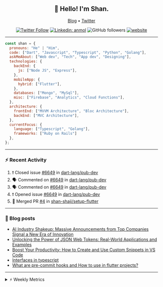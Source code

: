 <h2 align="center">👋 Hello! I'm Shan.</h2>
<p align="center">
  <a href="https://medium.com/feed/@shan-shaji">Blog</a> •
  <a href="https://twitter.com/intent/follow?screen_name=shan__shaji">Twitter</a>
</p>

<p align="center"><a href="https://twitter.com/intent/follow?screen_name=shan__shaji"><img src="https://img.shields.io/twitter/follow/shan__shaji?style=flat" alt="Twitter Follow"></a>
<a href="https://www.linkedin.com/in/shan-shaji/"><img src="https://img.shields.io/badge/shan-shaji?style=flat-square&amp;logo=Linkedin&amp;logoColor=white&amp;link=https://www.linkedin.com/in/shan-shaji/" alt="Linkedin: anmol"></a>
<img src="https://img.shields.io/github/followers/shan-shaji?label=Follow&amp;style=social" alt="GitHub followers">
<a href="http://shan-shaji.github.io/"><img src="https://img.shields.io/badge/Website-46a2f1.svg?&amp;style=flat-square&amp;logo=Google-Chrome&amp;logoColor=white&amp;link=http://shan-shaji.github.io/" alt="website"></a></p>

<hr>

```javascript
const shan = {
  pronouns: "He" | "Him",
  code: ["Dart", "Javascript", "Typescript", "Python", "Golang"],
  askMeAbout: ["Web dev", "Tech", "App dev", "Designing"],
  technologies: {
    backEnd: {
      js: ["Node JS", "Express"],
    },
    mobileApp: {
      hybrid: ["Flutter"],
    },
    databases: ["Mongo", "MySql"],
    misc: ["Firebase", "Analytics", "Cloud Functions"],
  },
  architecture: {
    frontEnd: ["MVVM Architecture", "Bloc Architecture"],
    backEnd: ["MVC Architecture"],
  },
  currentFocus: {
    language: ["Typescript", "Golang"],
    frameworks: ["Ruby on Rails"]
  },
};
```

---

### ⚡ Recent Activity

<!--START_SECTION:activity-->
1. ❗️ Closed issue [#6649](https://github.com/dart-lang/pub-dev/issues/6649) in [dart-lang/pub-dev](https://github.com/dart-lang/pub-dev)
2. 🗣 Commented on [#6649](https://github.com/dart-lang/pub-dev/issues/6649) in [dart-lang/pub-dev](https://github.com/dart-lang/pub-dev)
3. 🗣 Commented on [#6649](https://github.com/dart-lang/pub-dev/issues/6649) in [dart-lang/pub-dev](https://github.com/dart-lang/pub-dev)
4. ❗️ Opened issue [#6649](https://github.com/dart-lang/pub-dev/issues/6649) in [dart-lang/pub-dev](https://github.com/dart-lang/pub-dev)
5. 🎉 Merged PR [#4](https://github.com/shan-shaji/setup-flutter/pull/4) in [shan-shaji/setup-flutter](https://github.com/shan-shaji/setup-flutter)
<!--END_SECTION:activity-->

---

### 📕 Blog posts

<!-- BLOG-POST-LIST:START -->
- [AI Industry Shakeup: Massive Announcements from Top Companies Signal a New Era of Innovation](https://dev.to/shanshaji/ai-industry-shakeup-massive-announcements-from-top-companies-signal-a-new-era-of-innovation-pj7)
- [Unlocking the Power of JSON Web Tokens: Real-World Applications and Examples](https://dev.to/shanshaji/unlocking-the-power-of-json-web-tokens-real-world-applications-and-examples-1m30)
- [Boost Your Productivity: How to Create and Use Custom Snippets in VS Code](https://dev.to/shanshaji/boost-your-productivity-how-to-create-and-use-custom-snippets-in-vs-code-5bbo)
- [Interfaces in typescript](https://dev.to/shanshaji/interfaces-in-typescript-55f8)
- [What are pre-commit hooks and How to use in flutter projects?](https://dev.to/shanshaji/what-are-pre-commit-hooks-and-how-to-use-in-flutter-projects-4c0m)
<!-- BLOG-POST-LIST:END -->

<hr>
<details>
    <summary>⚡ Weekly Metrics</summary>
    <p>
    
<!--START_SECTION:waka-->
![Code Time](http://img.shields.io/badge/Code%20Time-2%2C066%20hrs%203%20mins-blue)

![Profile Views](http://img.shields.io/badge/Profile%20Views-9-blue)

**🐱 My GitHub Data** 

> 📦 ? Used in GitHub's Storage 
 > 
> 🏆 312 Contributions in the Year 2023
 > 
> 💼 Opted to Hire
 > 
> 📜 134 Public Repositories 
 > 
> 🔑 0 Private Repositories 
 > 
**I'm a Night 🦉** 

```text
🌞 Morning                4190 commits        ███░░░░░░░░░░░░░░░░░░░░░░   11.03 % 
🌆 Daytime                10216 commits       ███████░░░░░░░░░░░░░░░░░░   26.89 % 
🌃 Evening                17614 commits       ████████████░░░░░░░░░░░░░   46.36 % 
🌙 Night                  5975 commits        ████░░░░░░░░░░░░░░░░░░░░░   15.73 % 
```
📅 **I'm Most Productive on Thursday** 

```text
Monday                   5337 commits        ████░░░░░░░░░░░░░░░░░░░░░   14.05 % 
Tuesday                  6041 commits        ████░░░░░░░░░░░░░░░░░░░░░   15.90 % 
Wednesday                4766 commits        ███░░░░░░░░░░░░░░░░░░░░░░   12.54 % 
Thursday                 8124 commits        █████░░░░░░░░░░░░░░░░░░░░   21.38 % 
Friday                   6500 commits        ████░░░░░░░░░░░░░░░░░░░░░   17.11 % 
Saturday                 3530 commits        ██░░░░░░░░░░░░░░░░░░░░░░░   09.29 % 
Sunday                   3697 commits        ██░░░░░░░░░░░░░░░░░░░░░░░   09.73 % 
```


📊 **This Week I Spent My Time On** 

```text
🕑︎ Time Zone: Asia/Kolkata

💬 Programming Languages: 
Dart                     33 hrs 37 mins      █████████████████░░░░░░░░   69.01 % 
TypeScript               5 hrs 3 mins        ███░░░░░░░░░░░░░░░░░░░░░░   10.37 % 
Other                    4 hrs 19 mins       ██░░░░░░░░░░░░░░░░░░░░░░░   08.89 % 
Bash                     1 hr 16 mins        █░░░░░░░░░░░░░░░░░░░░░░░░   02.63 % 
Markdown                 1 hr 6 mins         █░░░░░░░░░░░░░░░░░░░░░░░░   02.29 % 

🔥 Editors: 
Android Studio           35 hrs 42 mins      ██████████████████░░░░░░░   73.29 % 
VS Code                  13 hrs              ███████░░░░░░░░░░░░░░░░░░   26.71 % 

🐱‍💻 Projects: 
turbo-flutter            26 hrs 24 mins      ██████████████░░░░░░░░░░░   54.19 % 
dial_contacts            8 hrs               ████░░░░░░░░░░░░░░░░░░░░░   16.44 % 
homeday                  4 hrs 59 mins       ███░░░░░░░░░░░░░░░░░░░░░░   10.23 % 
setup-flutter            4 hrs 55 mins       ███░░░░░░░░░░░░░░░░░░░░░░   10.11 % 
turbo                    2 hrs 35 mins       █░░░░░░░░░░░░░░░░░░░░░░░░   05.33 % 

💻 Operating System: 
Mac                      47 hrs 33 mins      ████████████████████████░   97.62 % 
Linux                    1 hr 9 mins         █░░░░░░░░░░░░░░░░░░░░░░░░   02.38 % 
```

**I Mostly Code in Dart** 

```text
Dart                     53 repos            ███████████░░░░░░░░░░░░░░   45.69 % 
Python                   5 repos             █░░░░░░░░░░░░░░░░░░░░░░░░   04.31 % 
Ruby                     3 repos             █░░░░░░░░░░░░░░░░░░░░░░░░   02.59 % 
Go                       3 repos             █░░░░░░░░░░░░░░░░░░░░░░░░   02.59 % 
Shell                    1 repo              ░░░░░░░░░░░░░░░░░░░░░░░░░   00.86 % 
```




 Last Updated on 14/05/2023 18:48:48 UTC
<!--END_SECTION:waka-->

</p>
 </details>
